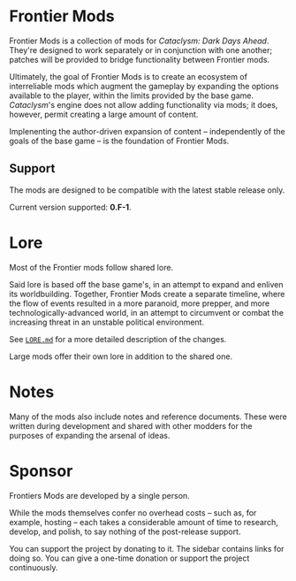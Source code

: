 # Frontier Mods

Frontier Mods is a collection of mods for *Cataclysm: Dark Days Ahead*. They're designed to work separately or in conjunction with one another; patches will be provided to bridge functionality between Frontier mods.

Ultimately, the goal of Frontier Mods is to create an ecosystem of interreliable mods which augment the gameplay by expanding the options available to the player, within the limits provided by the base game. *Cataclysm*'s engine does not allow adding functionality via mods; it does, however, permit creating a large amount of content.

Implenenting the author-driven expansion of content – independently of the goals of the base game – is the foundation of Frontier Mods.


## Support

The mods are designed to be compatible with the latest stable release only.

Current version supported: **0.F-1**.


# Lore

Most of the Frontier mods follow shared lore.

Said lore is based off the base game's, in an attempt to expand and enliven its worldbuilding. Together, Frontier Mods create a separate timeline, where the flow of events resulted in a more paranoid, more prepper, and more technologically-advanced world, in an attempt to circumvent or combat the increasing threat in an unstable political environment.

See [`LORE.md`](LORE.md) for a more detailed description of the changes.

Large mods offer their own lore in addition to the shared one.


# Notes

Many of the mods also include notes and reference documents. These were written during development and shared with other modders for the purposes of expanding the arsenal of ideas.


# Sponsor

Frontiers Mods are developed by a single person.

While the mods themselves confer no overhead costs – such as, for example, hosting – each takes a considerable amount of time to research, develop, and polish, to say nothing of the post-release support.

You can support the project by donating to it. The sidebar contains links for doing so. You can give a one-time donation or support the project continuously.